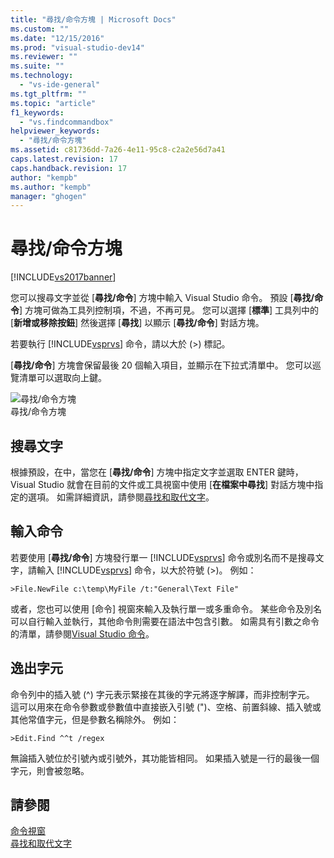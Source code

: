 ```yaml
---
title: "尋找/命令方塊 | Microsoft Docs"
ms.custom: ""
ms.date: "12/15/2016"
ms.prod: "visual-studio-dev14"
ms.reviewer: ""
ms.suite: ""
ms.technology: 
  - "vs-ide-general"
ms.tgt_pltfrm: ""
ms.topic: "article"
f1_keywords: 
  - "vs.findcommandbox"
helpviewer_keywords: 
  - "尋找/命令方塊"
ms.assetid: c81736dd-7a26-4e11-95c8-c2a2e56d7a41
caps.latest.revision: 17
caps.handback.revision: 17
author: "kempb"
ms.author: "kempb"
manager: "ghogen"
---
```

# 尋找/命令方塊
[!INCLUDE[vs2017banner](../code-quality/includes/vs2017banner.md)]

您可以搜尋文字並從 \[**尋找\/命令**\] 方塊中輸入 Visual Studio 命令。  預設 \[**尋找\/命令**\] 方塊可做為工具列控制項，不過，不再可見。  您可以選擇 \[**標準**\] 工具列中的 \[**新增或移除按鈕**\] 然後選擇 \[**尋找**\] 以顯示 \[**尋找\/命令**\] 對話方塊。  
  
 若要執行 [!INCLUDE[vsprvs](../code-quality/includes/vsprvs_md.md)] 命令，請以大於 \(\>\) 標記。  
  
 \[**尋找\/命令**\] 方塊會保留最後 20 個輸入項目，並顯示在下拉式清單中。  您可以巡覽清單可以選取向上鍵。  
  
 ![尋找&#47;命令方塊](../ide/media/findcommandbox.png "FindCommandBox")  
尋找\/命令方塊  
  
## 搜尋文字  
 根據預設，在中，當您在 \[**尋找\/命令**\] 方塊中指定文字並選取 ENTER 鍵時， Visual Studio 就會在目前的文件或工具視窗中使用 \[**在檔案中尋找**\] 對話方塊中指定的選項。  如需詳細資訊，請參閱[尋找和取代文字](../ide/finding-and-replacing-text.md)。  
  
## 輸入命令  
 若要使用 \[**尋找\/命令**\] 方塊發行單一 [!INCLUDE[vsprvs](../code-quality/includes/vsprvs_md.md)] 命令或別名而不是搜尋文字，請輸入 [!INCLUDE[vsprvs](../code-quality/includes/vsprvs_md.md)] 命令，以大於符號 \(\>\)。  例如：  
  
```  
>File.NewFile c:\temp\MyFile /t:"General\Text File"  
```  
  
 或者，您也可以使用 \[命令\] 視窗來輸入及執行單一或多重命令。  某些命令及別名可以自行輸入並執行，其他命令則需要在語法中包含引數。  如需具有引數之命令的清單，請參閱[Visual Studio 命令](../ide/reference/visual-studio-commands.md)。  
  
## 逸出字元  
 命令列中的插入號 \(^\) 字元表示緊接在其後的字元將逐字解譯，而非控制字元。  這可以用來在命令參數或參數值中直接嵌入引號 \("\)、空格、前置斜線、插入號或其他常值字元，但是參數名稱除外。  例如：  
  
```  
>Edit.Find ^^t /regex  
```  
  
 無論插入號位於引號內或引號外，其功能皆相同。  如果插入號是一行的最後一個字元，則會被忽略。  
  
## 請參閱  
 [命令視窗](../ide/reference/command-window.md)   
 [尋找和取代文字](../ide/finding-and-replacing-text.md)